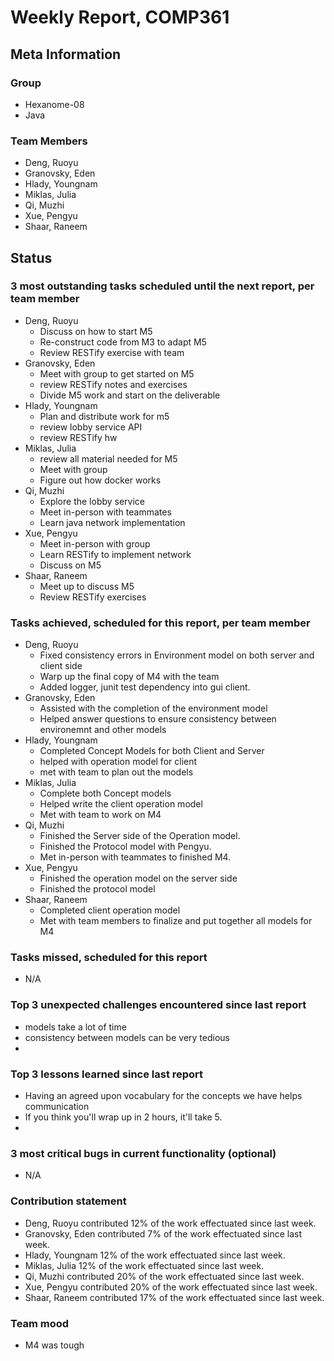 # Weekly Report, COMP361

## Meta Information

### Group

 * Hexanome-08
 * Java

### Team Members

 * Deng, Ruoyu
 * Granovsky, Eden
 * Hlady, Youngnam
 * Miklas, Julia
 * Qi, Muzhi
 * Xue, Pengyu
 * Shaar, Raneem

## Status

### 3 most outstanding tasks scheduled until the next report, per team member

 * Deng, Ruoyu
    * Discuss on how to start M5
    * Re-construct code from M3 to adapt M5
    * Review RESTify exercise with team
 * Granovsky, Eden
    * Meet with group to get started on M5
    * review RESTify notes and exercises
    * Divide M5 work and start on the deliverable
 * Hlady, Youngnam
    * Plan and distribute work for m5
    * review lobby service API
    * review RESTify hw
 * Miklas, Julia
    * review all material needed for M5
    * Meet with group
    * Figure out how docker works
 * Qi, Muzhi
    * Explore the lobby service
    * Meet in-person with teammates
    * Learn java network implementation
 * Xue, Pengyu
    * Meet in-person with group
    * Learn RESTify to implement network
    * Discuss on M5
 * Shaar, Raneem
    * Meet up to discuss M5
    * Review RESTify exercises
 

### Tasks achieved, scheduled for this report, per team member

 * Deng, Ruoyu
    * Fixed consistency errors in Environment model on both server and client side
    * Warp up the final copy of M4 with the team
    * Added logger, junit test dependency into gui client.
 * Granovsky, Eden
    * Assisted with the completion of the environment model
    * Helped answer questions to ensure consistency between environemnt and other models
 * Hlady, Youngnam
    * Completed Concept Models for both Client and Server
    * helped with operation model for client
    * met with team to plan out the models
 * Miklas, Julia
    * Complete both Concept models
    * Helped write the client operation model
    * Met with team to work on M4 
 * Qi, Muzhi
    * Finished the Server side of the Operation model.
    * Finished the Protocol model with Pengyu.
    * Met in-person with teammates to finished M4.
 * Xue, Pengyu
    * Finished the operation model on the server side
    * Finished the protocol model
 * Shaar, Raneem
    * Completed client operation model
    * Met with team members to finalize and put together all models for M4

### Tasks missed, scheduled for this report

 * N/A

### Top 3 unexpected challenges encountered since last report

  * models take a lot of time
  * consistency between models can be very tedious
  * 

### Top 3 lessons learned since last report

  * Having an agreed upon vocabulary for the concepts we have helps communication
  * If you think you'll wrap up in 2 hours, it'll take 5.
  * 

### 3 most critical bugs in current functionality (optional)

  * N/A

### Contribution statement

 * Deng, Ruoyu contributed 12% of the work effectuated since last week.
 * Granovsky, Eden contributed 7% of the work effectuated since last week.
 * Hlady, Youngnam 12% of the work effectuated since last week.
 * Miklas, Julia 12% of the work effectuated since last week.
 * Qi, Muzhi contributed 20% of the work effectuated since last week.
 * Xue, Pengyu contributed 20% of the work effectuated since last week.
 * Shaar, Raneem contributed 17% of the work effectuated since last week.

### Team mood

 * M4 was tough
